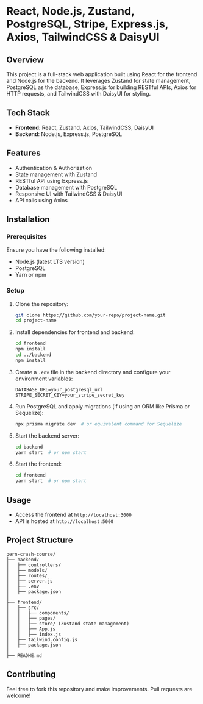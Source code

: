 # React, Node.js, Zustand, PostgreSQL, Stripe, Express.js, Axios, TailwindCSS & DaisyUI

## Overview
This project is a full-stack web application built using React for the frontend and Node.js for the backend. It leverages Zustand for state management, PostgreSQL as the database, Express.js for building RESTful APIs, Axios for HTTP requests, and TailwindCSS with DaisyUI for styling.

## Tech Stack
- **Frontend**: React, Zustand, Axios, TailwindCSS, DaisyUI
- **Backend**: Node.js, Express.js, PostgreSQL

## Features
- Authentication & Authorization
- State management with Zustand
- RESTful API using Express.js
- Database management with PostgreSQL
- Responsive UI with TailwindCSS & DaisyUI
- API calls using Axios

## Installation
### Prerequisites
Ensure you have the following installed:
- Node.js (latest LTS version)
- PostgreSQL
- Yarn or npm

### Setup
1. Clone the repository:
   ```sh
   git clone https://github.com/your-repo/project-name.git
   cd project-name
   ```
2. Install dependencies for frontend and backend:
   ```sh
   cd frontend
   npm install
   cd ../backend
   npm install
   ```
3. Create a `.env` file in the backend directory and configure your environment variables:
   ```env
   DATABASE_URL=your_postgresql_url
   STRIPE_SECRET_KEY=your_stripe_secret_key
   ```
4. Run PostgreSQL and apply migrations (if using an ORM like Prisma or Sequelize):
   ```sh
   npx prisma migrate dev  # or equivalent command for Sequelize
   ```
5. Start the backend server:
   ```sh
   cd backend
   yarn start  # or npm start
   ```
6. Start the frontend:
   ```sh
   cd frontend
   yarn start  # or npm start
   ```

## Usage
- Access the frontend at `http://localhost:3000`
- API is hosted at `http://localhost:5000`

## Project Structure
```
pern-crash-course/
├── backend/
│   ├── controllers/
│   ├── models/
│   ├── routes/
│   ├── server.js
│   ├── .env
│   ├── package.json
│
├── frontend/
│   ├── src/
│   │   ├── components/
│   │   ├── pages/
│   │   ├── store/ (Zustand state management)
│   │   ├── App.js
│   │   ├── index.js
│   ├── tailwind.config.js
│   ├── package.json
│
├── README.md
```

## Contributing
Feel free to fork this repository and make improvements. Pull requests are welcome!
